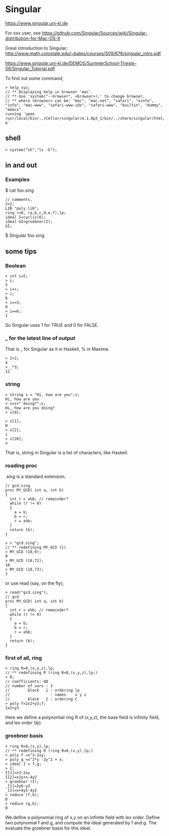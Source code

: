 # Singular

https://www.singular.uni-kl.de

For osx user, see
https://github.com/Singular/Sources/wiki/Singular-distribution-for-Mac-OS-X

Great introduction to Singular;
http://www.math.colostate.edu/~bates/courses/S09/676/singular_intro.pdf

https://www.singular.uni-kl.de/DEMOS/SummerSchool-Trieste-09/Singular_Tutorial.pdf

To find out some command,
```
> help syz;
// ** Displaying help in browser 'mac'.
// ** Use 'system("--browser", <browser>);' to change browser,
// ** where <browser> can be: "mac", "mac-net", "safari", "xinfo", "info", "mac-www", "safari-www-idx", "safari-www", "builtin", "dummy", "emacs".
running `open /usr/local/bin/../Cellar/singular/4.1.0p3_1/bin/../share/singular/html/sing_351.htm &`
```

## shell
```
> system("sh","ls -G");
```

## in and out
### Examples 
$ cat foo.sing 
``` foo.sing
// comments,
2+2;
LIB "poly.lib";
ring r=0, (a,b,c,d,e,f),lp;
ideal I=cyclic(6);
ideal GI=groebner(I);
GI;
```
$ Singular foo.sing

## some tips
### Boolean

```
> int i=5;
> i;
5
> i++;
> i;
6
> i==3;
0
> i==6;
1
```

So Singular uses 1 for TRUE and 0 for FALSE.

### _ for the latest line of output
That is _ for Singular as it in Haskell, % in Maxima.

```
> 2+2;
4
> _*3;
12
```

### string

```
> string s = "Hi, how are you";s;
Hi, how are you
> s=s+" doing?";s;
Hi, how are you doing?
> s[0];

> s[1];
H
> s[2];
i
> s[20];
n
```

That is, string in Singular is a list of characters, like Haskell.

### roading proc
.sing is a standard extension.

```gcd.sing
// gcd.sing
proc MY_GCD( int a, int b)
{
  int r = a%b; // remainder?
  while (r != 0)
  {
    a = b;
    b = r;
    r = a%b;
  }
  return (b);
}
```

```
> < "gcd.sing";
// ** redefining MY_GCD (})
> MY_GCD (18,9);
9
> MY_GCD (18,72);
18
> MY_GCD (18,73);
1
```

or use read (say, on the fly);
```
> read("gcd.sing");
// gcd 
proc MY_GCD( int a, int b)
{
  int r = a%b; // remainder?
  while (r != 0)
  {
    a = b;
    b = r;
    r = a%b;
  }
  return (b);
}
```

### first of all, ring
```
> ring R=0,(x,y,z),lp;
// ** redefining R (ring R=0,(x,y,z),lp;)
> R;
// coefficients: QQ
// number of vars : 3
//        block   1 : ordering lp
//                  : names    x y z
//        block   2 : ordering C
> poly f=2x2+y3;f;
2x2+y3
```

Here we define a polynomial ring R of (x,y,z), the base field is infinity field, and lex order (lp).

### groebner basis
```
> ring R=0,(x,y),lp;
// ** redefining R (ring R=0,(x,y),lp;)
> poly f =x^3-2xy;
> poly g =x^2*y -2y^2 + x;
> ideal I = f,g;
> I;
I[1]=x3-2xy
I[2]=x2y+x-4y2
> groebner (I);
_[1]=2y6-y3
_[2]=x+4y5-4y2
> reduce (f,G);
0
> reduce (g,G);
0
```

We define a polynomial ring of x,y on an infinite field with lex order.
Define two polynomial f and g, and compute the ideal generated by f and g.
The evaluate the groebner basis for this ideal.


